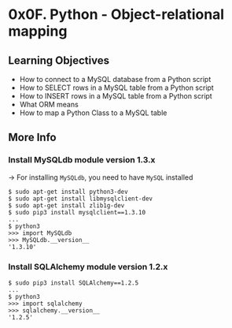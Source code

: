 # 0x0F. Python - Object-relational mapping

## Learning Objectives
* How to connect to a MySQL database from a Python script
* How to SELECT rows in a MySQL table from a Python script
* How to INSERT rows in a MySQL table from a Python script
* What ORM means
* How to map a Python Class to a MySQL table

## More Info
### Install MySQLdb module version 1.3.x
-> For installing `MySQLdb`, you need to have `MySQL` installed
```
$ sudo apt-get install python3-dev
$ sudo apt-get install libmysqlclient-dev
$ sudo apt-get install zlib1g-dev
$ sudo pip3 install mysqlclient==1.3.10
...
$ python3
>>> import MySQLdb
>>> MySQLdb.__version__ 
'1.3.10'
```
### Install SQLAlchemy module version 1.2.x
```
$ sudo pip3 install SQLAlchemy==1.2.5
...
$ python3
>>> import sqlalchemy
>>> sqlalchemy.__version__ 
'1.2.5'
```
